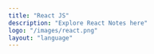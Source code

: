 ```yaml
---
title: "React JS"
description: "Explore React Notes here"
logo: "/images/react.png"
layout: "language"
---
```


